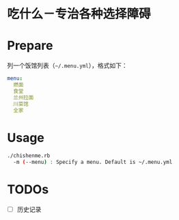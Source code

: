 # 吃什么－专治各种选择障碍

# Prepare

列一个饭馆列表（`~/.menu.yml`），格式如下：

```yaml
menu:
  燃面
  食堂
  兰州拉面
  川菜馆
  全家
```

# Usage

```bash
./chishenme.rb
  -m (--menu) : Specify a menu. Default is ~/.menu.yml
```

# TODOs

- [ ] 历史记录
